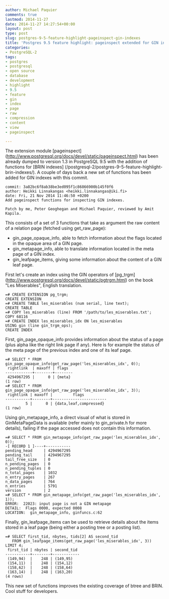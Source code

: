 ```yaml
---
author: Michael Paquier
comments: true
lastmod: 2014-11-27
date: 2014-11-27 14:27:54+00:00
layout: post
type: post
slug: postgres-9-5-feature-highlight-pageinspect-gin-indexes
title: 'Postgres 9.5 feature highlight: pageinspect extended for GIN indexes'
categories:
- PostgreSQL-2
tags:
- postgres
- postgresql
- open source
- database
- development
- highlight
- 9.5
- feature
- gin
- index
- page
- raw
- compression
- content
- view
- pageinspect

---
```


The extension module [pageinspect]
(http://www.postgresql.org/docs/devel/static/pageinspect.html)
has been already dumped to version 1.3 in PostgreSQL 9.5 with the addition of
functions for [BRIN indexes]
(/postgresql-2/postgres-9-5-feature-highlight-brin-indexes/). A couple of
days back a new set of functions has been added for GIN indexes with this
commit.

    commit: 3a82bc6f8ab38be3ed095f1c86866900b145f0f6
    author: Heikki Linnakangas <heikki.linnakangas@iki.fi>
    date: Fri, 21 Nov 2014 11:46:50 +0200
    Add pageinspect functions for inspecting GIN indexes.

    Patch by me, Peter Geoghegan and Michael Paquier, reviewed by Amit Kapila.

This consists of a set of 3 functions that take as argument the raw content of
a relation page (fetched using get\_raw\_page):

  * gin\_page\_opaque\_info, able to fetch information about the flags located
  in the opaque area of a GIN page.
  * gin\_metapage\_info, able to translate information located in the meta page
  of a GIN index.
  * gin\_leafpage\_items, giving some information about the content of a GIN
  leaf page.

First let's create an index using the GIN operators of [pg\_trgm]
(http://www.postgresql.org/docs/devel/static/pgtrgm.html) on the book
"Les Miserables", English translation.

    =# CREATE EXTENSION pg_trgm;
    CREATE EXTENSION
    =# CREATE TABLE les_miserables (num serial, line text);
    CREATE TABLE
    =# COPY les_miserables (line) FROM '/path/to/les_miserables.txt';
    COPY 68116
    =# CREATE INDEX les_miserables_idx ON les_miserables
    USING gin (line gin_trgm_ops);
    CREATE INDEX

First, gin\_page\_opaque\_info provides information about the status of a page
(plus alpha like the right link page if any). Here is for example the status
of the meta page of the previous index and one of its leaf page.

    =# SELECT * FROM gin_page_opaque_info(get_raw_page('les_miserables_idx', 0));
     rightlink  | maxoff | flags
    ------------+--------+--------
     4294967295 |      0 | {meta}
    (1 row)
    =# SELECT * FROM gin_page_opaque_info(get_raw_page('les_miserables_idx', 3));
     rightlink | maxoff |         flags
    -----------+--------+------------------------
             5 |      0 | {data,leaf,compressed}
    (1 row)

Using gin\_metapage\_info, a direct visual of what is stored in GinMetaPageData
is available (refer mainly to gin_private.h for more details), failing if the
page accessed does not contain this information.

    =# SELECT * FROM gin_metapage_info(get_raw_page('les_miserables_idx', 0));
    -[ RECORD 1 ]----+-----------
    pending_head     | 4294967295
    pending_tail     | 4294967295
    tail_free_size   | 0
    n_pending_pages  | 0
    n_pending_tuples | 0
    n_total_pages    | 1032
    n_entry_pages    | 267
    n_data_pages     | 764
    n_entries        | 5791
    version          | 2
    =# SELECT * FROM gin_metapage_info(get_raw_page('les_miserables_idx', 1));
    ERROR:  22023: input page is not a GIN metapage
    DETAIL:  Flags 0000, expected 0008
    LOCATION:  gin_metapage_info, ginfuncs.c:62

Finally, gin\_leafpage\_items can be used to retrieve details about the items
stored in a leaf page (being either a posting tree or a posting list).

    =# SELECT first_tid, nbytes, tids[2] AS second_tid
       FROM gin_leafpage_items(get_raw_page('les_miserables_idx', 3)) LIMIT 4;
     first_tid | nbytes | second_tid
    -----------+--------+------------
     (149,94)  |    248 | (149,95)
     (154,11)  |    248 | (154,12)
     (158,62)  |    248 | (158,64)
     (163,14)  |    248 | (163,20)
    (4 rows)

This new set of functions improves the existing coverage of btree and BRIN.
Cool stuff for developers.

